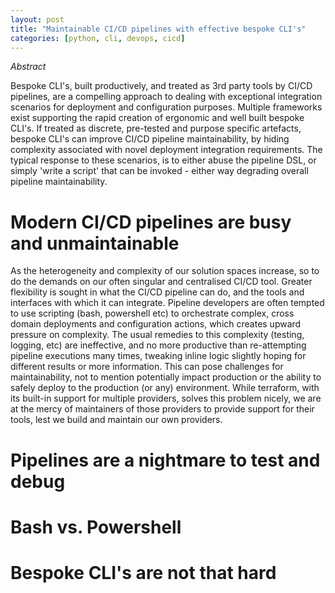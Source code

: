 ```yaml
---
layout: post
title: "Maintainable CI/CD pipelines with effective bespoke CLI's"
categories: [python, cli, devops, cicd]
---
```


*Abstract*

Bespoke CLI's, built productively, and treated as 3rd party tools by CI/CD pipelines, are a compelling approach to dealing with exceptional integration scenarios for deployment and configuration purposes. Multiple frameworks exist supporting the rapid creation of ergonomic and well built bespoke CLI's. If treated as discrete, pre-tested and purpose specific artefacts, bespoke CLI's can improve CI/CD pipeline maintainability, by hiding complexity associated with novel deployment integration requirements. The typical response to these scenarios, is to either abuse the pipeline DSL, or simply 'write a script' that can be invoked - either way degrading overall pipeline maintainability.

<!--excerpt-above-->

# Modern CI/CD pipelines are busy and unmaintainable

As the heterogeneity and complexity of our solution spaces increase, so to do the demands on our often singular and centralised CI/CD tool. Greater flexibility is sought in what the CI/CD pipeline can do, and the tools and interfaces with which it can integrate. Pipeline developers are often tempted to use scripting (bash, powershell etc) to orchestrate complex, cross domain deployments and configuration actions, which creates upward pressure on complexity. The usual remedies to this complexity (testing, logging, etc) are ineffective, and no more productive than re-attempting pipeline executions many times, tweaking inline logic slightly hoping for different results or more information. This can pose challenges for maintainability, not to mention potentially impact production or the ability to safely deploy to the production (or any) environment. While terraform, with its built-in support for multiple providers, solves this problem nicely, we are at the mercy of maintainers of those providers to provide support for their tools, lest we build and maintain our own providers.

# Pipelines are a nightmare to test and debug

# Bash vs. Powershell

# Bespoke CLI's are not that hard

